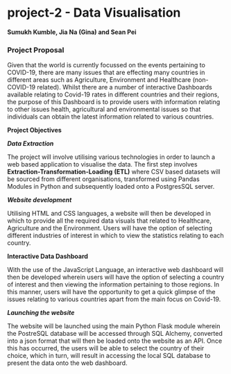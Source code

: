 # project-2 - Data Visualisation

**Sumukh Kumble, Jia Na (Gina) and Sean Pei**

### Project Proposal

Given that the world is currently focussed on the events pertaining to COVID-19, there are many issues that are effecting many countries in different areas such as Agriculture, Environment and Healthcare (non-COVID-19 related). Whilst there are a number of interactive Dashboards available relating to Covid-19 rates in different countries and their regions, the purpose of this Dashboard is to provide users with information relating to other issues health, agricultural and environmental issues so that individuals can obtain the latest information related to various countries.  

**Project Objectives**

***Data Extraction***

The project will involve utilising various technologies in order to launch a web based application to visualise the data. The first step involves **Extraction-Transformation-Loading** **(ETL)** where CSV based datasets will be sourced from different organisations, transformed using Pandas Modules in Python and subsequently loaded onto a PostgresSQL server.

***Website development***

Utilising HTML and CSS languages, a website will then be developed in which to provide all the required data visuals that related to Healthcare, Agriculture and the Environment. Users will have the option of selecting different industries of interest in which to view the statistics relating to each country. 

**Interactive Data Dashboard**

With the use of the JavaScript Language, an interactive web dashboard will then be developed wherein users will have the option of selecting a country of interest and then viewing the information pertaining to those regions. In this manner, users will have the opportunity to get a quick glimpse of the issues relating to various countries apart from the main focus on Covid-19. 

***Launching the website***

The website will be launched using the main Python Flask module wherein the PostreSQL database will be accessed through SQL Alchemy, converted into a json format that will then be loaded onto the website as an API. Once this has occurred, the users will be able to select the country of their choice, which in turn, will result in accessing the local SQL database to present the data onto the web dashboard. 


